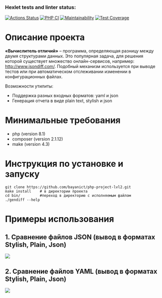 ### Hexlet tests and linter status:
[![Actions Status](https://github.com/bayanict/php-project-lvl2/workflows/hexlet-check/badge.svg)](https://github.com/bayanict/php-project-lvl2/actions)
[![PHP CI](https://github.com/bayanict/php-project-lvl2/actions/workflows/actions.yml/badge.svg)](https://github.com/bayanict/php-project-lvl2/actions/workflows/actions.yml)
[![Maintainability](https://api.codeclimate.com/v1/badges/10570c2a6372e0f5aa33/maintainability)](https://codeclimate.com/github/bayanict/php-project-lvl2/maintainability)
[![Test Coverage](https://api.codeclimate.com/v1/badges/10570c2a6372e0f5aa33/test_coverage)](https://codeclimate.com/github/bayanict/php-project-lvl2/test_coverage)

# Описание проекта
<b>«Вычислитель отличий»</b> – программа, определяющая разницу между двумя структурами данных. Это популярная задача, для решения которой существует множество онлайн-сервисов, например: http://www.jsondiff.com/. Подобный механизм используется при выводе тестов или при автоматическом отслеживании изменении в конфигурационных файлах.

Возможности утилиты:
- Поддержка разных входных форматов: yaml и json
- Генерация отчета в виде plain text, stylish и json

# Минимальные требования
* php (version 8.1)
* composer (version 2.1.12)
* make (version 4.3)

# Инструкция по установке и запуску
```
git clone https://github.com/bayanict/php-project-lvl2.git
make install    # в директории проекта
cd bin/         #переход в директорию с исполняемым файлом
./gendiff --help
```

# Примеры использования
## 1. Сравнение файлов JSON (вывод в форматах Stylish, Plain, Json)
<a href="https://asciinema.org/a/cxtmu7qRm3dJTjYplFe3UiKso" target="_blank"><img src="https://asciinema.org/a/cxtmu7qRm3dJTjYplFe3UiKso.svg" /></a>

## 2. Сравнение файлов YAML (вывод в форматах Stylish, Plain, Json)
<a href="https://asciinema.org/a/pJnLZFXGHzDlbdhrwLGHo6gOi" target="_blank"><img src="https://asciinema.org/a/pJnLZFXGHzDlbdhrwLGHo6gOi.svg" /></a>